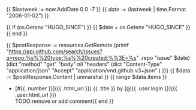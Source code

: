 {{ $lastweek := now.AddDate 0 0 -7 }}
{{ $date := ($lastweek | time.Format "2006-01-02")  }}

{{ if (os.Getenv "HUGO_SINCE") }}
{{ $date = os.Getenv "HUGO_SINCE" }}
{{ end }}

{{ $postResponse := resources.GetRemote (printf "https://api.github.com/search/issues?q=repo:%s%%20type:%s%%20created:%%3E=%s" .repo "issue" $date) (dict
    "method" "get"
    "body" nil
    "headers" (dict
        "Content-Type" "application/json"
        "Accept" "application/vnd.github.v3+json"
    )
)}}
{{ $data := $postResponse.Content | unmarshal }}
{{ range $data.items }}

- [#{{ .number }}]({{ .html_url }}) {{ .title }} by [@{{ .user.login }}]({{ .user.html_url }})<br>
  TODO:remove or add comment{{ end }}
